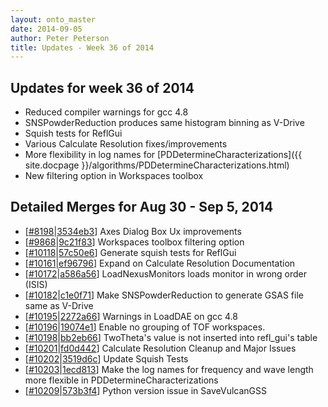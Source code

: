 ```yaml
---
layout: onto_master
date: 2014-09-05
author: Peter Peterson
title: Updates - Week 36 of 2014
---
```

Updates for week 36 of 2014
---------------------------
* Reduced compiler warnings for gcc 4.8
* SNSPowderReduction produces same histogram binning as V-Drive
* Squish tests for ReflGui
* Various Calculate Resolution fixes/improvements
* More flexibility in log names for [PDDetermineCharacterizations]({{ site.docpage }}/algorithms/PDDetermineCharacterizations.html)
* New filtering option in Workspaces toolbox

Detailed Merges for Aug 30 - Sep 5, 2014
----------------------------------------
* \[[#8198](http://trac.mantidproject.org/mantid/ticket/8198)\|[3534eb3](https://github.com/mantidproject/mantid/commit/3534eb3935866725a777fc8e695d5e0dd16aa6b4)\] Axes Dialog Box Ux improvements
* \[[#9868](http://trac.mantidproject.org/mantid/ticket/9868)\|[9c21f83](https://github.com/mantidproject/mantid/commit/9c21f83465d638eafd1e0b68b6a78d32ef3c8b8f)\] Workspaces toolbox filtering option
* \[[#10118](http://trac.mantidproject.org/mantid/ticket/10118)\|[57c50e6](https://github.com/mantidproject/mantid/commit/57c50e6f9ec0d0d7647ff161c5938adc780f09f7)\] Generate squish tests for ReflGui
* \[[#10161](http://trac.mantidproject.org/mantid/ticket/10161)\|[ef96796](https://github.com/mantidproject/mantid/commit/ef9679646996e4a1e0a96d4688f3d14c570040c7)\] Expand on Calculate Resolution Documentation
* \[[#10172](http://trac.mantidproject.org/mantid/ticket/10172)\|[a586a56](https://github.com/mantidproject/mantid/commit/a586a56643c126f56e8ce7f03e256c46defca2c2)\] LoadNexusMonitors loads monitor in wrong order (ISIS)
* \[[#10182](http://trac.mantidproject.org/mantid/ticket/10182)\|[c1e0f71](https://github.com/mantidproject/mantid/commit/c1e0f71e8c61d15cbdd1d6e1cf509199e33a6524)\] Make SNSPowderReduction to generate GSAS file same as V-Drive
* \[[#10195](http://trac.mantidproject.org/mantid/ticket/10195)\|[2272a66](https://github.com/mantidproject/mantid/commit/2272a66c53bac44156f1ff5f8f4860c7ea9bc5a2)\] Warnings in LoadDAE on gcc 4.8
* \[[#10196](http://trac.mantidproject.org/mantid/ticket/10196)\|[19074e1](https://github.com/mantidproject/mantid/commit/19074e1bc0c6ebcada4091c856841f41de4a55d3)\] Enable no grouping of TOF workspaces.
* \[[#10198](http://trac.mantidproject.org/mantid/ticket/10198)\|[bb2eb66](https://github.com/mantidproject/mantid/commit/bb2eb66f4bdb8dde5f4aefca3aaed185f7d0f63b)\] TwoTheta's value is not inserted into refl_gui's table
* \[[#10201](http://trac.mantidproject.org/mantid/ticket/10201)\|[fd0d442](https://github.com/mantidproject/mantid/commit/fd0d442e2519a8b7a40c26107f80308c3675562f)\] Calculate Resolution Cleanup and Major Issues
* \[[#10202](http://trac.mantidproject.org/mantid/ticket/10202)\|[3519d6c](https://github.com/mantidproject/mantid/commit/3519d6c0a495e74a57d6212d91a3c136dfcb31ae)\] Update Squish Tests
* \[[#10203](http://trac.mantidproject.org/mantid/ticket/10203)\|[1ecd813](https://github.com/mantidproject/mantid/commit/1ecd8135e7a34c2777d5586e2d09cf78dc8d3f43)\] Make the log names for frequency and wave length more flexible in PDDetermineCharacterizations
* \[[#10209](http://trac.mantidproject.org/mantid/ticket/10209)\|[573b3f4](https://github.com/mantidproject/mantid/commit/573b3f415afb6cbfc2221e78c1278c0bf060c83b)\] Python version issue in SaveVulcanGSS
